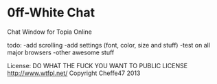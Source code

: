0ff-White Chat
============

Chat Window for Topia Online

todo:
-add scrolling
-add settings (font, color, size and stuff)
-test on all major browsers
-other awesome stuff

License: DO WHAT THE FUCK YOU WANT TO PUBLIC LICENSE http://www.wtfpl.net/
Copyright Cheffe47 2013
